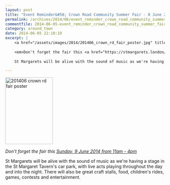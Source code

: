 ```yaml
---
layout: post
title: "Event Reminder&#58; Crown Road Community Summer Fair - 8 June 2014"
permalink: /archives/2014/06/event_reminder_crown_road_community_summer_fair_8.html
commentfile: 2014-06-05-event_reminder_crown_road_community_summer_fair_8
category: around_town
date: 2014-06-05 22:10:19
excerpt: |
    <a href="/assets/images/2014/201406_crown_rd_fair_poster.jpg" title="See larger version of - 201406 crown rd fair poster"><img src="/assets/images/2014/201406_crown_rd_fair_poster_thumb.jpg" width="150" height="212" alt="201406 crown rd fair poster" class="photo right" /></a>
    
    <em>Don't forget the fair this <a href="https://stmargarets.london/event/fair/200705144416</em>">Sunday, 9 June 2014 from 11am - 4pm</a>
    
    St Margarets will be alive with the sound of music as we're having a stage in the St Margaret Tavern's car park, with live acts playing throughout the day and into the night.  There will also be great craft stalls, food, children's rides, games, contests and entertainment.

---
```


<a href="/assets/images/2014/201406_crown_rd_fair_poster.jpg" title="See larger version of - 201406 crown rd fair poster"><img src="/assets/images/2014/201406_crown_rd_fair_poster_thumb.jpg" width="150" height="212" alt="201406 crown rd fair poster" class="photo right" /></a>

<em>Don't forget the fair this [Sunday, 9 June 2014 from 11am - 4pm](/event/fair/200705144416)</em>

St Margarets will be alive with the sound of music as we're having a stage in the St Margaret Tavern's car park, with live acts playing throughout the day and into the night. There will also be great craft stalls, food, children's rides, games, contests and entertainment.
